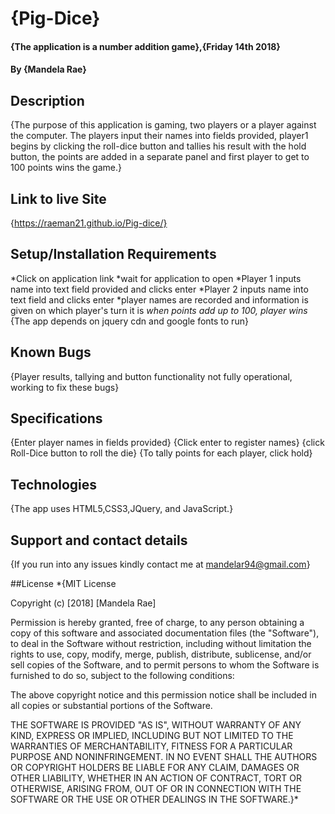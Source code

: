 # {Pig-Dice}

#### {The application is a number addition game},{Friday 14th 2018}

#### By **{Mandela Rae}**

## Description
{The purpose of this application is gaming, two players or a player against the computer. The players input their names into fields provided, player1 begins by clicking the roll-dice button and tallies his result with the hold button, the points are added in a separate panel and first player to get to 100 points wins the game.}

## Link to live Site
  {https://raeman21.github.io/Pig-dice/}

## Setup/Installation Requirements
*Click on application link
*wait for application to open
*Player 1 inputs name into text field provided and clicks enter
*Player 2 inputs name into text field and clicks enter
*player names are recorded and information is given on which player's turn it is
*when points add up to 100, player wins*
{The app depends on jquery cdn and google fonts to run}

## Known Bugs
{Player results, tallying and button functionality not fully operational, working to fix these bugs}

## Specifications
{Enter player names in fields provided}
{Click enter to register names}
{click Roll-Dice button to roll the die}
{To tally points for each player, click hold}

## Technologies
{The app uses HTML5,CSS3,JQuery, and JavaScript.}

## Support and contact details
{If you run into any issues kindly contact me at mandelar94@gmail.com}

##License
*{MIT License

Copyright (c) [2018] [Mandela Rae]

Permission is hereby granted, free of charge, to any person obtaining a copy
of this software and associated documentation files (the "Software"), to deal
in the Software without restriction, including without limitation the rights
to use, copy, modify, merge, publish, distribute, sublicense, and/or sell
copies of the Software, and to permit persons to whom the Software is
furnished to do so, subject to the following conditions:

The above copyright notice and this permission notice shall be included in all
copies or substantial portions of the Software.

THE SOFTWARE IS PROVIDED "AS IS", WITHOUT WARRANTY OF ANY KIND, EXPRESS OR
IMPLIED, INCLUDING BUT NOT LIMITED TO THE WARRANTIES OF MERCHANTABILITY,
FITNESS FOR A PARTICULAR PURPOSE AND NONINFRINGEMENT. IN NO EVENT SHALL THE
AUTHORS OR COPYRIGHT HOLDERS BE LIABLE FOR ANY CLAIM, DAMAGES OR OTHER
LIABILITY, WHETHER IN AN ACTION OF CONTRACT, TORT OR OTHERWISE, ARISING FROM,
OUT OF OR IN CONNECTION WITH THE SOFTWARE OR THE USE OR OTHER DEALINGS IN THE
SOFTWARE.}*
